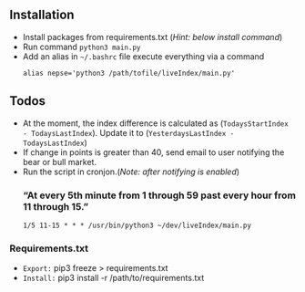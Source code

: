 ## Installation
- Install packages from requirements.txt (*Hint: below install command*)
- Run command `python3 main.py`
- Add an alias in `~/.bashrc` file execute everything via a command
    ```
    alias nepse='python3 /path/tofile/liveIndex/main.py'
    ```
## Todos
- At the moment, the index difference is calculated as (`TodaysStartIndex - TodaysLastIndex`).
Update it to (`YesterdaysLastIndex - TodaysLastIndex`)
- If change in points is greater than 40, send email to user notifying the bear or bull market.
- Run the script in cronjon.(*Note: after notifying is enabled*)
    ### “At every 5th minute from 1 through 59 past every hour from 11 through 15.”
    ```
    1/5 11-15 * * * /usr/bin/python3 ~/dev/liveIndex/main.py
    ```
### Requirements.txt
- `Export:`  pip3 freeze > requirements.txt
- `Install:`  pip3 install -r /path/to/requirements.txt
